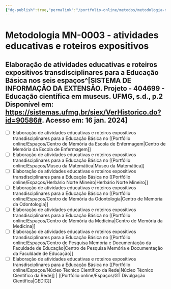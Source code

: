 ```yaml
---
{"dg-publish":true,"permalink":"/portfolio-online/metodos/metodologia-mn-0003-atividades-educativas-e-roteiros-expositivos/","tags":["💼/🎯/🛠️"],"created":"2024-02-05T11:59:48.939-03:00","updated":"2024-02-05T11:31:10.494-03:00"}
---
```



# Metodologia MN-0003 - atividades educativas e roteiros expositivos

## Elaboração de atividades educativas e roteiros expositivos transdisciplinares para a Educação Básica nos seis espaços^[SISTEMA DE INFORMAÇÃO DA EXTENSÃO. **Projeto - 404699 - Educação científica em museus**. UFMG, s.d., p.2 Disponível em: <https://sistemas.ufmg.br/siex/VerHistorico.do?id=90586#>. Acesso em: 16 jan. 2024]

- [ ] Elaboração de atividades educativas e roteiros expositivos transdisciplinares para a Educação Básica no [[Portfólio online/Espaços/Centro de Memória da Escola de Enfermagem\|Centro de Memória da Escola de Enfermagem]]
- [ ] Elaboração de atividades educativas e roteiros expositivos transdisciplinares para a Educação Básica no [[Portfólio online/Espaços/Museu da Matemática\|Museu da Matemática]]
- [ ] Elaboração de atividades educativas e roteiros expositivos transdisciplinares para a Educação Básica no [[Portfólio online/Espaços/Herbário Norte Mineiro\|Herbário Norte Mineiro]]
- [ ] Elaboração de atividades educativas e roteiros expositivos transdisciplinares para a Educação Básica no [[Portfólio online/Espaços/Centro de Memória da Odontologia\|Centro de Memória da Odontologia]]
- [ ] Elaboração de atividades educativas e roteiros expositivos transdisciplinares para a Educação Básica no [[Portfólio online/Espaços/Centro de Memória da Medicina\|Centro de Memória da Medicina]]
- [ ] Elaboração de atividades educativas e roteiros expositivos transdisciplinares para a Educação Básica no [[Portfólio online/Espaços/Centro de Pesquisa Memória e Documentação da Faculdade de Educação\|Centro de Pesquisa Memória e Documentação da Faculdade de Educação]]
- [ ] Elaboração de atividades educativas e roteiros expositivos transdisciplinares para a Educação Básica no [[Portfólio online/Espaços/Núcleo Técnico Científico da Rede\|Núcleo Técnico Científico da Rede]] | [[Portfólio online/Espaços/GT Divulgação Científica\|GEDIC]]